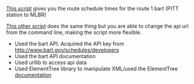 [This script](https://github.com/BMariscal/python_programming_language/blob/master/lesson_1/catching_bart.py) gives you the route schedule times for the route 1 bart (PITT station to MLBR)

[This other script](https://github.com/BMariscal/python_programming_language/blob/master/lesson_1/cmd_catching_bart.py) does the same thing but you are able to change the api url from the command line, making the script more flexible. 
- Used the bart API. Acquired the API key from http://www.bart.gov/schedules/developers
- Used the bart API documentation
- Used urllib to access api data
- Used ElementTree library to manipulate XML/used the ElementTree [documentation](https://docs.python.org/3/library/xml.etree.elementtree.html)
